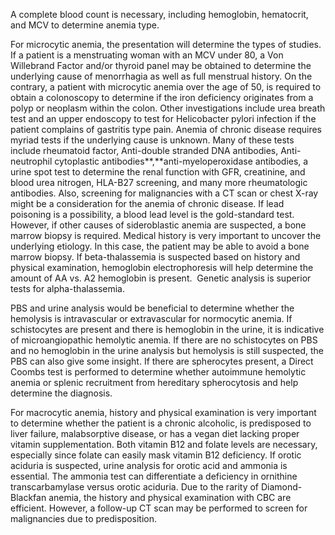 A complete blood count is necessary, including hemoglobin, hematocrit, and MCV to determine anemia type.

For microcytic anemia, the presentation will determine the types of studies. If a patient is a menstruating woman with an MCV under 80, a Von Willebrand Factor and/or thyroid panel may be obtained to determine the underlying cause of menorrhagia as well as full menstrual history. On the contrary, a patient with microcytic anemia over the age of 50, is required to obtain a colonoscopy to determine if the iron deficiency originates from a polyp or neoplasm within the colon. Other investigations include urea breath test and an upper endoscopy to test for Helicobacter pylori infection if the patient complains of gastritis type pain. Anemia of chronic disease requires myriad tests if the underlying cause is unknown. Many of these tests include rheumatoid factor, Anti-double stranded DNA antibodies, Anti-neutrophil cytoplastic antibodies**,**anti-myeloperoxidase antibodies, a urine spot test to determine the renal function with GFR, creatinine, and blood urea nitrogen, HLA-B27 screening, and many more rheumatologic antibodies. Also, screening for malignancies with a CT scan or chest X-ray might be a consideration for the anemia of chronic disease. If lead poisoning is a possibility, a blood lead level is the gold-standard test. However, if other causes of sideroblastic anemia are suspected, a bone marrow biopsy is required. Medical history is very important to uncover the underlying etiology. In this case, the patient may be able to avoid a bone marrow biopsy. If beta-thalassemia is suspected based on history and physical examination, hemoglobin electrophoresis will help determine the amount of AA vs. A2 hemoglobin is present.  Genetic analysis is superior tests for alpha-thalassemia.

PBS and urine analysis would be beneficial to determine whether the hemolysis is intravascular or extravascular for normocytic anemia. If schistocytes are present and there is hemoglobin in the urine, it is indicative of microangiopathic hemolytic anemia. If there are no schistocytes on PBS and no hemoglobin in the urine analysis but hemolysis is still suspected, the PBS can also give some insight. If there are spherocytes present, a Direct Coombs test is performed to determine whether autoimmune hemolytic anemia or splenic recruitment from hereditary spherocytosis and help determine the diagnosis.

For macrocytic anemia, history and physical examination is very important to determine whether the patient is a chronic alcoholic, is predisposed to liver failure, malabsorptive disease, or has a vegan diet lacking proper vitamin supplementation. Both vitamin B12 and folate levels are necessary, especially since folate can easily mask vitamin B12 deficiency. If orotic aciduria is suspected, urine analysis for orotic acid and ammonia is essential. The ammonia test can differentiate a deficiency in ornithine transcarbamylase versus orotic aciduria. Due to the rarity of Diamond-Blackfan anemia, the history and physical examination with CBC are efficient. However, a follow-up CT scan may be performed to screen for malignancies due to predisposition.